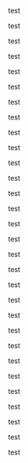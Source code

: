 test

test

test

test

test

test

test

test

test

test



<a name="a1"></a>
test

test

test

test

test



test

test

test

test

test



test

test

test

test

test



test

test

test

test

test





